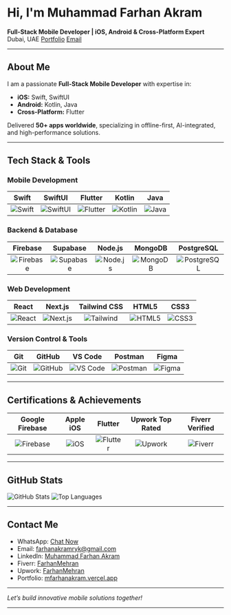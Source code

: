 # Hi, I'm Muhammad Farhan Akram

**Full-Stack Mobile Developer | iOS, Android & Cross-Platform Expert**
Dubai, UAE
[Portfolio](https://mfarhanakram.vercel.app/)
[Email](mailto:farhanakramryk@gmail.com)

---

## About Me

I am a passionate **Full-Stack Mobile Developer** with expertise in:

* **iOS:** Swift, SwiftUI
* **Android:** Kotlin, Java
* **Cross-Platform:** Flutter

Delivered **50+ apps worldwide**, specializing in offline-first, AI-integrated, and high-performance solutions.

---

## Tech Stack & Tools

### Mobile Development

|                                                 Swift                                                |                                                  SwiftUI                                                 |                                                   Flutter                                                  |                                                  Kotlin                                                 |                                                Java                                               |
| :--------------------------------------------------------------------------------------------------: | :------------------------------------------------------------------------------------------------------: | :--------------------------------------------------------------------------------------------------------: | :-----------------------------------------------------------------------------------------------------: | :-----------------------------------------------------------------------------------------------: |
| ![Swift](https://img.shields.io/badge/Swift-F05138?style=for-the-badge\&logo=swift\&logoColor=white) | ![SwiftUI](https://img.shields.io/badge/SwiftUI-007AFF?style=for-the-badge\&logo=swift\&logoColor=white) | ![Flutter](https://img.shields.io/badge/Flutter-02569B?style=for-the-badge\&logo=flutter\&logoColor=white) | ![Kotlin](https://img.shields.io/badge/Kotlin-0095D5?style=for-the-badge\&logo=kotlin\&logoColor=white) | ![Java](https://img.shields.io/badge/Java-007396?style=for-the-badge\&logo=java\&logoColor=white) |

### Backend & Database

|                                                    Firebase                                                   |                                                    Supabase                                                   |                                                   Node.js                                                  |                                                   MongoDB                                                  |                                                      PostgreSQL                                                     |
| :-----------------------------------------------------------------------------------------------------------: | :-----------------------------------------------------------------------------------------------------------: | :--------------------------------------------------------------------------------------------------------: | :--------------------------------------------------------------------------------------------------------: | :-----------------------------------------------------------------------------------------------------------------: |
| ![Firebase](https://img.shields.io/badge/Firebase-FFCA28?style=for-the-badge\&logo=firebase\&logoColor=black) | ![Supabase](https://img.shields.io/badge/Supabase-3ECF8E?style=for-the-badge\&logo=supabase\&logoColor=white) | ![Node.js](https://img.shields.io/badge/Node.js-339933?style=for-the-badge\&logo=node.js\&logoColor=white) | ![MongoDB](https://img.shields.io/badge/MongoDB-47A248?style=for-the-badge\&logo=mongodb\&logoColor=white) | ![PostgreSQL](https://img.shields.io/badge/PostgreSQL-336791?style=for-the-badge\&logo=postgresql\&logoColor=white) |

### Web Development

|                                                 React                                                |                                                   Next.js                                                  |                                                       Tailwind CSS                                                      |                                                 HTML5                                                |                                                CSS3                                               |
| :--------------------------------------------------------------------------------------------------: | :--------------------------------------------------------------------------------------------------------: | :---------------------------------------------------------------------------------------------------------------------: | :--------------------------------------------------------------------------------------------------: | :-----------------------------------------------------------------------------------------------: |
| ![React](https://img.shields.io/badge/React-61DAFB?style=for-the-badge\&logo=react\&logoColor=black) | ![Next.js](https://img.shields.io/badge/Next.js-000000?style=for-the-badge\&logo=next.js\&logoColor=white) | ![Tailwind](https://img.shields.io/badge/Tailwind%20CSS-06B6D4?style=for-the-badge\&logo=tailwind-css\&logoColor=white) | ![HTML5](https://img.shields.io/badge/HTML5-E34F26?style=for-the-badge\&logo=html5\&logoColor=white) | ![CSS3](https://img.shields.io/badge/CSS3-1572B6?style=for-the-badge\&logo=css3\&logoColor=white) |

### Version Control & Tools

|                                               Git                                              |                                                  GitHub                                                 |                                                         VS Code                                                         |                                                   Postman                                                  |                                                 Figma                                                |
| :--------------------------------------------------------------------------------------------: | :-----------------------------------------------------------------------------------------------------: | :---------------------------------------------------------------------------------------------------------------------: | :--------------------------------------------------------------------------------------------------------: | :--------------------------------------------------------------------------------------------------: |
| ![Git](https://img.shields.io/badge/Git-F05032?style=for-the-badge\&logo=git\&logoColor=white) | ![GitHub](https://img.shields.io/badge/GitHub-181717?style=for-the-badge\&logo=github\&logoColor=white) | ![VS Code](https://img.shields.io/badge/VS%20Code-007ACC?style=for-the-badge\&logo=visual-studio-code\&logoColor=white) | ![Postman](https://img.shields.io/badge/Postman-FF6C37?style=for-the-badge\&logo=postman\&logoColor=white) | ![Figma](https://img.shields.io/badge/Figma-F24E1E?style=for-the-badge\&logo=figma\&logoColor=white) |

---

## Certifications & Achievements

|                                                     Google Firebase                                                    |                                                        Apple iOS                                                       |                                                        Flutter                                                       |                                                    Upwork Top Rated                                                   |                                                  Fiverr Verified                                                 |
| :--------------------------------------------------------------------------------------------------------------------: | :--------------------------------------------------------------------------------------------------------------------: | :------------------------------------------------------------------------------------------------------------------: | :-------------------------------------------------------------------------------------------------------------------: | :--------------------------------------------------------------------------------------------------------------: |
| ![Firebase](https://img.shields.io/badge/Google%20Firebase-FFCA28?style=for-the-badge\&logo=firebase\&logoColor=black) | ![iOS](https://img.shields.io/badge/Apple%20iOS%20Development-000000?style=for-the-badge\&logo=apple\&logoColor=white) | ![Flutter](https://img.shields.io/badge/Flutter-Developer-02569B?style=for-the-badge\&logo=flutter\&logoColor=white) | ![Upwork](https://img.shields.io/badge/Upwork%20Top%20Rated-6fda44?style=for-the-badge\&logo=upwork\&logoColor=white) | ![Fiverr](https://img.shields.io/badge/Fiverr-Verified-1DBF73?style=for-the-badge\&logo=fiverr\&logoColor=white) |

---

## GitHub Stats

![GitHub Stats](https://github-readme-stats.vercel.app/api?username=FarhanMehran\&show_icons=true\&theme=radical)
![Top Languages](https://github-readme-stats.vercel.app/api/top-langs/?username=FarhanMehran\&hide=html\&theme=radical\&layout=compact)

---

## Contact Me

* WhatsApp: [Chat Now](https://wa.me/923073994429)
* Email: [farhanakramryk@gmail.com](mailto:farhanakramryk@gmail.com)
* LinkedIn: [Muhammad Farhan Akram](https://www.linkedin.com/in/muhammad-farhan-akram-553b8218a)
* Fiverr: [FarhanMehran](https://www.fiverr.com/sellers/farhanmehran)
* Upwork: [FarhanMehran](https://www.upwork.com/freelancers/~015400179ff18fd150?mp_source=share)
* Portfolio: [mfarhanakram.vercel.app](https://mfarhanakram.vercel.app/)

---

*Let’s build innovative mobile solutions together!*

---


